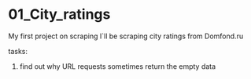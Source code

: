 # 01_City_ratings
My first project on scraping
I`ll be scraping city ratings from Domfond.ru


tasks:
1. find out why URL requests sometimes return the empty data